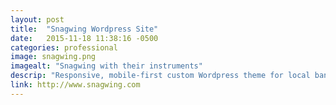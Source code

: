 ```yaml
---
layout: post
title:  "Snagwing Wordpress Site"
date:   2015-11-18 11:38:16 -0500
categories: professional
image: snagwing.png
imagealt: "Snagwing with their instruments"
descrip: "Responsive, mobile-first custom Wordpress theme for local band Snagwing"
link: http://www.snagwing.com
---
```

